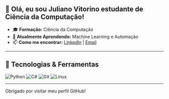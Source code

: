 ## 👋 Olá, eu sou Juliano Vitorino estudante de Ciência da Computação!

- 🎓 **Formação:** Ciência da Computação
- 🌱 **Atualmente Aprendendo:** Machine Learning e Automação
- 📫 **Como me encontrar:** [LinkedIn](https://www.linkedin.com/in/julianovitorinodasilva/) | [Email](mailto:julianovitorino709@gmail.com)

---

## 🔧 Tecnologias & Ferramentas

![Python](https://img.shields.io/badge/-Python-3776AB?style=flat-square&logo=python&logoColor=white)
![C#](https://img.shields.io/badge/-CSS3-1572B6?style=flat-square&logo=css3&logoColor=white)
![Git](https://img.shields.io/badge/-Git-F05032?style=flat-square&logo=git&logoColor=white)
![Linux](https://img.shields.io/badge/-Linux-FCC624?style=flat-square&logo=linux&logoColor=black)


---

Obrigado por visitar meu perfil GitHub!

